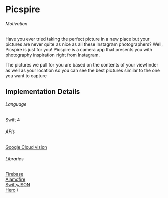 Picspire
===

###### Motivation
Have you ever tried taking the perfect picture in a new place but your pictures are never quite as nice as all these Instagram photographers? Well, Picspire is just for you! Picspire is a camera app that presents you with photography inspiration right from Instagram.

The pictures we pull for you are based on the contents of your viewfinder as well as your location so you can see the best pictures similar to the one you want to capture

Implementation Details
---
###### Language
Swift 4
###### APIs
[Google Cloud vision](https://cloud.google.com/vision/docs/)
###### Libraries
[Firebase](https://firebase.google.com/) \
[Alamofire](https://github.com/Alamofire/Alamofire) \
[SwiftyJSON](https://github.com/SwiftyJSON/SwiftyJSON) \
[Hero](https://github.com/HeroTransitions/Hero) \
